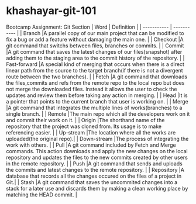 # khashayar-git-101
Bootcamp Assignment: Git Section
| Word      | Definition |
| ----------- | ----------- |
| Branch |A parallel copy of our main project that can be modified to fix a bug or add a feature without damaging the main one. |
| Checkout |A git command that switchs between files, branches or commits. |
| Commit |A git command that saves the latest changes of our files(snapshot) after adding them to the staging area to the commit history of the repository. |
| Fast-forward |A special kind of merging that occurs when there is a direct linear path from the source to the target branch(if there is not a divergent route between the two branches). |
| Fetch |A git command that downloads the files,commits and refs from the remote repo to the local repo but does not merge the downloaded files. Instead it allows the user to check the updates and review them before taking any action in merging. |
| Head |It is a pointer that points to the current branch that user is working on. |
| Merge |A git command that integrates the multiple lines of works(branches) to a single branch. |
| Remote |The main repo which all the developers work on it and commit their work on it. |
| Origin |The shorthand name of the repository that the project was cloned from. Its usage is to make referencing easier. |
|  Up-stream |The location where all the works are uploaded(the original repo).|
|  Down-stream |The process of integrating the work with others. |
| Pull |A git command included by Fetch and Merge commands. This action downloads and apply the new changes on the local repository and updates the files to the new commits created by other users in the remote repository. |
| Push |A git command that sends and uploads the commits and latest changes to the remote repository. |
| Repository |A database that records all the changes occured on the files of a project in Git.|
| Stash |A git command that saves the uncommited changes into a stack for a later use and discards them by making a clean working place by matching the HEAD commit. |
